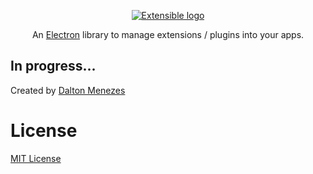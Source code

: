 <p align="center"><a href="#"><img src="https://i.imgur.com/eIPf5Eo.png" alt="Extensible logo" /></a></p>

<p align="center">An <a href="https://electronjs.org/">Electron</a> library to manage extensions / plugins into your apps.</p>

## In progress...

Created by [Dalton Menezes](https://github.com/daltonmenezes)

# License
[MIT License](https://github.com/daltonmenezes/extensible/blob/master/LICENSE)
